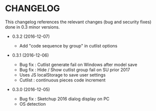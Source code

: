 CHANGELOG
=========

This changelog references the relevant changes (bug and security fixes) done
in 0.3 minor versions.

* 0.3.2 (2016-12-07)

  * Add "code sequence by group" in cutlist options

* 0.3.1 (2016-12-06)

  * Bug fix : Cutlist generate fail on Windows after model save
  * Bug fix : Hide / Show cutlist group fail on SU prior 2017
  * Uses JS localStorage to save user settings
  * Cutlist : continuous pieces code increment

* 0.3.0 (2016-12-05)

  * Bug fix : Sketchup 2016 dialog display on PC
  * OS detection

